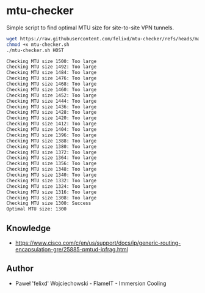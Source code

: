 # mtu-checker

Simple script to find optimal MTU size for site-to-site VPN tunnels.

```bash
wget https://raw.githubusercontent.com/felixd/mtu-checker/refs/heads/master/mtu-checker.sh
chmod +x mtu-checker.sh
./mtu-checker.sh HOST

Checking MTU size 1500: Too large
Checking MTU size 1492: Too large
Checking MTU size 1484: Too large
Checking MTU size 1476: Too large
Checking MTU size 1468: Too large
Checking MTU size 1460: Too large
Checking MTU size 1452: Too large
Checking MTU size 1444: Too large
Checking MTU size 1436: Too large
Checking MTU size 1428: Too large
Checking MTU size 1420: Too large
Checking MTU size 1412: Too large
Checking MTU size 1404: Too large
Checking MTU size 1396: Too large
Checking MTU size 1388: Too large
Checking MTU size 1380: Too large
Checking MTU size 1372: Too large
Checking MTU size 1364: Too large
Checking MTU size 1356: Too large
Checking MTU size 1348: Too large
Checking MTU size 1340: Too large
Checking MTU size 1332: Too large
Checking MTU size 1324: Too large
Checking MTU size 1316: Too large
Checking MTU size 1308: Too large
Checking MTU size 1300: Success
Optimal MTU size: 1300

```

## Knowledge 

* https://www.cisco.com/c/en/us/support/docs/ip/generic-routing-encapsulation-gre/25885-pmtud-ipfrag.html

## Author

* Paweł 'felixd' Wojciechowski - FlameIT - Immersion Cooling

